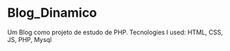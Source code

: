 # Blog_Dinamico
Um Blog como projeto de estudo de PHP.
Tecnologies I used: HTML, CSS, JS, PHP, Mysql
